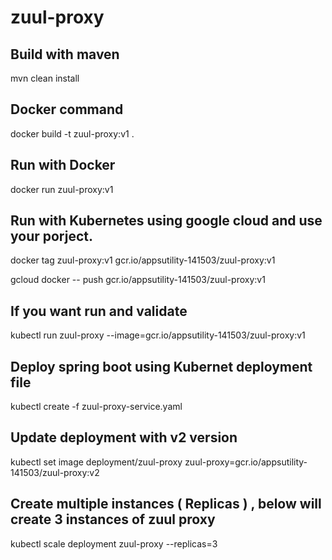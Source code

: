 # zuul-proxy


## Build with maven 
mvn clean install

## Docker command

docker build -t zuul-proxy:v1 .

## Run with Docker

docker run zuul-proxy:v1


## Run with Kubernetes  using google cloud and use your porject.


docker tag zuul-proxy:v1 gcr.io/appsutility-141503/zuul-proxy:v1

gcloud docker -- push gcr.io/appsutility-141503/zuul-proxy:v1

## If you want run and validate

kubectl run zuul-proxy --image=gcr.io/appsutility-141503/zuul-proxy:v1


## Deploy spring boot using Kubernet deployment file

kubectl create -f zuul-proxy-service.yaml	

## Update deployment with v2 version 

kubectl set image deployment/zuul-proxy zuul-proxy=gcr.io/appsutility-141503/zuul-proxy:v2


## Create multiple instances ( Replicas )   , below will create 3 instances of zuul proxy 

kubectl scale deployment zuul-proxy --replicas=3



